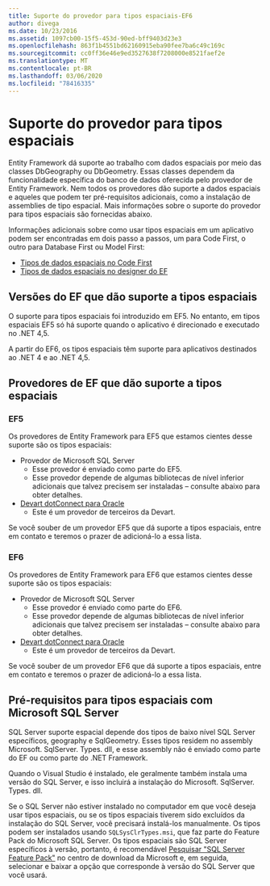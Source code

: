 ```yaml
---
title: Suporte do provedor para tipos espaciais-EF6
author: divega
ms.date: 10/23/2016
ms.assetid: 1097cb00-15f5-453d-90ed-bff9403d23e3
ms.openlocfilehash: 863f1b4551bd62160915eba90fee7ba6c49c169c
ms.sourcegitcommit: cc0ff36e46e9ed3527638f7208000e8521faef2e
ms.translationtype: MT
ms.contentlocale: pt-BR
ms.lasthandoff: 03/06/2020
ms.locfileid: "78416335"
---
```

# <a name="provider-support-for-spatial-types"></a>Suporte do provedor para tipos espaciais
Entity Framework dá suporte ao trabalho com dados espaciais por meio das classes DbGeography ou DbGeometry. Essas classes dependem da funcionalidade específica do banco de dados oferecida pelo provedor de Entity Framework. Nem todos os provedores dão suporte a dados espaciais e aqueles que podem ter pré-requisitos adicionais, como a instalação de assemblies de tipo espacial. Mais informações sobre o suporte do provedor para tipos espaciais são fornecidas abaixo.  

Informações adicionais sobre como usar tipos espaciais em um aplicativo podem ser encontradas em dois passo a passos, um para Code First, o outro para Database First ou Model First:  

- [Tipos de dados espaciais no Code First](~/ef6/modeling/code-first/data-types/spatial.md)  
- [Tipos de dados espaciais no designer do EF](~/ef6/modeling/designer/data-types/spatial.md)  

## <a name="ef-releases-that-support-spatial-types"></a>Versões do EF que dão suporte a tipos espaciais  

O suporte para tipos espaciais foi introduzido em EF5. No entanto, em tipos espaciais EF5 só há suporte quando o aplicativo é direcionado e executado no .NET 4,5.  

A partir do EF6, os tipos espaciais têm suporte para aplicativos destinados ao .NET 4 e ao .NET 4,5.  

## <a name="ef-providers-that-support-spatial-types"></a>Provedores de EF que dão suporte a tipos espaciais  

### <a name="ef5"></a>EF5  

Os provedores de Entity Framework para EF5 que estamos cientes desse suporte são os tipos espaciais:  

- Provedor de Microsoft SQL Server  
    - Esse provedor é enviado como parte do EF5.  
    - Esse provedor depende de algumas bibliotecas de nível inferior adicionais que talvez precisem ser instaladas – consulte abaixo para obter detalhes.  
- [Devart dotConnect para Oracle](https://www.devart.com/dotconnect/oracle/)  
    - Este é um provedor de terceiros da Devart.  

Se você souber de um provedor EF5 que dá suporte a tipos espaciais, entre em contato e teremos o prazer de adicioná-lo a essa lista.  

### <a name="ef6"></a>EF6  

Os provedores de Entity Framework para EF6 que estamos cientes desse suporte são os tipos espaciais:  

- Provedor de Microsoft SQL Server  
    - Esse provedor é enviado como parte do EF6.  
    - Esse provedor depende de algumas bibliotecas de nível inferior adicionais que talvez precisem ser instaladas – consulte abaixo para obter detalhes.  
- [Devart dotConnect para Oracle](https://www.devart.com/dotconnect/oracle/)  
    - Este é um provedor de terceiros da Devart.  

Se você souber de um provedor EF6 que dá suporte a tipos espaciais, entre em contato e teremos o prazer de adicioná-lo a essa lista.  

## <a name="prerequisites-for-spatial-types-with-microsoft-sql-server"></a>Pré-requisitos para tipos espaciais com Microsoft SQL Server  

SQL Server suporte espacial depende dos tipos de baixo nível SQL Server específicos, geography e SqlGeometry. Esses tipos residem no assembly Microsoft. SqlServer. Types. dll, e esse assembly não é enviado como parte do EF ou como parte do .NET Framework.  

Quando o Visual Studio é instalado, ele geralmente também instala uma versão do SQL Server, e isso incluirá a instalação do Microsoft. SqlServer. Types. dll.  

Se o SQL Server não estiver instalado no computador em que você deseja usar tipos espaciais, ou se os tipos espaciais tiverem sido excluídos da instalação do SQL Server, você precisará instalá-los manualmente. Os tipos podem ser instalados usando `SQLSysClrTypes.msi`, que faz parte do Feature Pack do Microsoft SQL Server. Os tipos espaciais são SQL Server específicos à versão, portanto, é recomendável [Pesquisar "SQL Server Feature Pack"](https://www.microsoft.com/search/result.aspx?q=sql+server+feature+pack) no centro de download da Microsoft e, em seguida, selecionar e baixar a opção que corresponde à versão do SQL Server que você usará.
